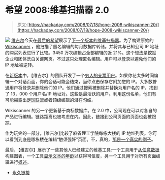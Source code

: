 # 希望 2008:维基扫描器 2.0

> 原文:[https://hackaday.com/2008/07/18/hope-2008-wikiscanner-20/](https://hackaday.com/2008/07/18/hope-2008-wikiscanner-20/)

![](../Images/b4ca62e5a16c45ac6bff168749b2e3cb.png)
[维吉尔](http://virgil.gr/)今天在[最后的希望](http://www.mahalo.com/The_Last_HOPE_Conference)展示了[下一个版本的维基扫描器](http://wikiwatcher.com/)。为了构建原始的 [Wikiscanner](http://www.mahalo.com/WikiScanner) ，他扫描了匿名编辑的每月数据库转储，并将其与已知公司 IP 地址的购买列表进行了比较。3450 万次编辑占全部编辑的近 21%。这个想法是挖掘企业和团体洗白关键网页。不过这只处理匿名编辑。用户可以登录以避免他们的 IP 地址被逆转。

在[新版本](http://wikiwatcher.com/)中，【维吉尔】的团队开发了一个[穷人的支票用户](http://wikiwatcher.virgil.gr/pmcu/)。如果你花太多时间编辑一个对话页面，你的会话可能会结束，当你点击保存它附加您的 IP。大多数普通用户将登录并删除他们的 IP。他们通过搜索被删除并替换为用户名的 IP，找到了 13，000 个用户名/IP 地址对。这些是最活跃的用户。利用这份名单，他们有可能揭露出[足球联盟](http://wikiwatcher.virgil.gr/psp/)或者顶级编辑的潜在勾结。

Wikiscanner 的另一个更新基于商标数据库。在 2.0 中，公司现在可以对各自的产品进行编辑。链路距离也被考虑在内。因此，链接到公司页面的页面也会被跟踪。

作为玩笑的一部分，[维吉尔]比较了麻省理工学院每栋大楼的 IP 地址列表。你可以看到到底是哪栋楼在编辑“触须强奸”页面。不，真的，[那是一个真实的例子](http://wikiwatcher.virgil.gr/beaverscope/listbytitle.php?t=Tentacle%20rape)。

最后，【维吉尔】展示了一些其他人已经建立的维基工具:一个工具用于[从任意数据](http://graphics.stanford.edu/projects/vispedia/)构建图表，一个工具[显示文本的年龄](http://trust.cse.ucsc.edu/)以获得可信度，另一个工具用于对所有页面编辑进行[概述](http://vs.aka-online.de/cgi-bin/wppagehiststat.pl)。

*   [永久链接](http://wikiwatcher.com/)